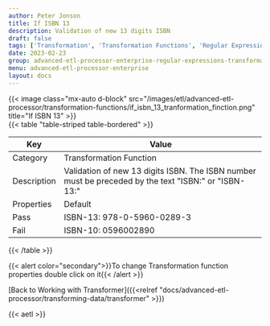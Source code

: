 ```yaml
---
author: Peter Jonson
title: If ISBN 13
description: Validation of new 13 digits ISBN
draft: false
tags: ['Transformation', 'Transformation Functions', 'Regular Expressions']
date: 2023-02-23
group: advanced-etl-processor-enterprise-regular-expressions-transformation
menu: advanced-etl-processor-enterprise
layout: docs
---
```


{{< image class="mx-auto d-block"  src="/images/etl/advanced-etl-processor/transformation-functions/if_isbn_13_tranformation_finction.png" title="If ISBN 13" >}}
\
{{< table "table-striped table-bordered" >}}

| Key         | Value                                                                                                |
| ----------- | ---------------------------------------------------------------------------------------------------- |
| Category    | Transformation Function                                                                              |
| Description | Validation of new 13 digits ISBN. The ISBN number must be preceded by the text "ISBN:" or "ISBN-13:" |
| Properties  | Default                                                                                              |
| Pass        | ISBN-13: 978-0-5960-0289-3                                                                           |
| Fail        | ISBN-10: 0596002890                                                                                  |

{{< /table >}}

{{< alert color="secondary">}}To change Transformation function properties double click on it{{< /alert >}}

[Back to Working with Transformer]({{<relref "docs/advanced-etl-processor/transforming-data/transformer" >}})

{{< aetl >}}
